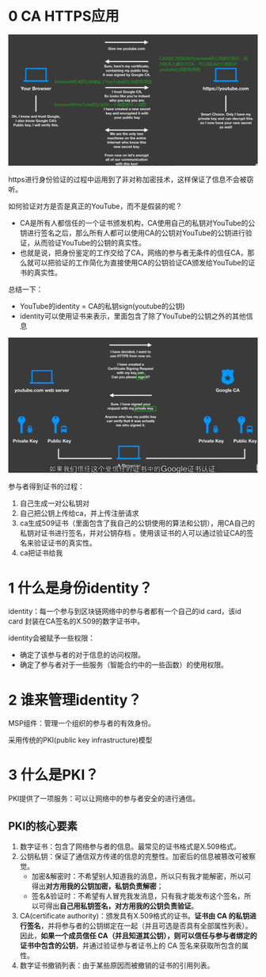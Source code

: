 # 0 CA HTTPS应用

![](./images/https.png)

https进行身份验证的过程中运用到了非对称加密技术，这样保证了信息不会被窃听。

如何验证对方是否是真正的YouTube，而不是假装的呢？

- CA是所有人都信任的一个证书颁发机构，CA使用自己的私钥对YouTube的公钥进行签名之后，那么所有人都可以使用CA的公钥对YouTube的公钥进行验证，从而验证YouTube的公钥的真实性。
- 也就是说，把身份鉴定的工作交给了CA，网络的参与者无条件的信任CA，那么就可以把验证的工作简化为直接使用CA的公钥验证CA颁发给YouTube的证书的真实性。

总结一下：

- YouTube的identity = CA的私钥sign(youtube的公钥)
- identity可以使用证书来表示，里面包含了除了YouTube的公钥之外的其他信息

![](./images/certificate.png)

参与者得到证书的过程：

1. 自己生成一对公私钥对 
2. 自己把公钥上传给ca，并上传注册请求 
3. ca生成509证书（里面包含了我自己的公钥使用的算法和公钥），用CA自己的私钥对证书进行签名，并对公钥存档 。使用该证书的人可以通过验证CA的签名来验证证书的真实性。
4. ca把证书给我

# 1 什么是身份identity？

identity：每一个参与到区块链网络中的参与者都有一个自己的id card，该id card 封装在CA签名的X.509的数字证书中。

identity会被赋予一些权限：

* 确定了该参与者的对于信息的访问权限。
* 确定了参与者对于一些服务（智能合约中的一些函数）的使用权限。

# 2 谁来管理identity？

MSP组件：管理一个组织的参与者的有效身份。

采用传统的PKI(public key infrastructure)模型

# 3 什么是PKI？

PKI提供了一项服务：可以让网络中的参与者安全的进行通信。

## PKI的核心要素

1. 数字证书：包含了网络参与者的信息。最常见的证书格式是X.509格式。
2. 公钥私钥：保证了通信双方传递的信息的完整性。加密后的信息被篡改可被察觉。
   - 加密&解密时：不希望别人知道我的消息，所以只有我才能解密，所以可得出**对方用我的公钥加密，私钥负责解密**；
   - 签名&验证时：不希望有人冒充我发消息，只有我才能发布这个签名，所以可得出**自己用私钥签名，对方用我的公钥负责验证**。
3. CA(certificate authority)：颁发具有X.509格式的证书。**证书由 CA 的私钥进行签名**，并将参与者的公钥绑定在一起（并且可选是否具有全部属性列表）。因此，**如果一个成员信任 CA（并且知道其公钥），则可以信任与参与者绑定的证书中包含的公钥**，并通过验证参与者证书上的 CA 签名来获取所包含的属性。
4. 数字证书撤销列表：由于某些原因而被撤销的证书的引用列表。